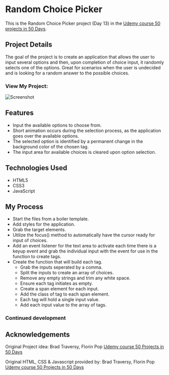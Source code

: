 # Random Choice Picker

This is the Random Choice Picker project (Day 13) in the [Udemy course 50 projects in 50 Days](https://www.udemy.com/course/50-projects-50-days/?src=sac&kw=50+projects+50+days).

## Project Details

The goal of the project is to create an application that allows the user to input several options and then, upon completion of choice input, it randomly selects one of the options. Great for scenarios when the user is undecided and is looking for a random answer to the possible choices.

### View My Project: 

![Screenshot]()

## Features

- Input the available options to choose from.
- Short animation occurs during the selection process, as the application goes over the available options.
- The selected option is identified by a permanent change in the background color of the chosen tag.
- The input area for available choices is cleared upon option selection.

## Technologies Used

- HTML5
- CSS3
- JavaScript

## My Process

- Start the files from a boiler template.
- Add styles for the application.
- Grab the target elements.
- Utilize the focus() method to automatically have the cursor ready for input of choices.
- Add an event listener for the text area to activate each time there is a keyup event and grab the individual input with the event for use in the function to create tags.
- Create the function that will build each tag.
    * Grab the inputs seperated by a comma.
    * Split the inputs to create an array of choices.
    * Remove any empty strings and trim any white space.
    * Ensure each tag initiates as empty.
    * Create a span element for each input.
    * Add the class of tag to each span element.
    * Each tag will hold a single input value.
    * Add each input value to the array of tags.
    

### Continued development



## Acknowledgements

Original Project idea: Brad Traversy, Florin Pop [Udemy course 50 Projects in 50 Days](https://www.udemy.com/course/50-projects-50-days/?src=sac&kw=50+projects+50+days)

Original HTML, CSS & Javascript provided by: Brad Traversy, Florin Pop [Udemy course 50 Projects in 50 Days](https://www.udemy.com/course/50-projects-50-days/?src=sac&kw=50+projects+50+days)
